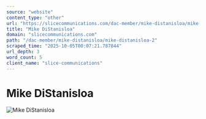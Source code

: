 ```yaml
---
source: "website"
content_type: "other"
url: "https://slicecommunications.com/dac-member/mike-distanisloa/mike-distanisloa-2"
title: "Mike DiStanisloa"
domain: "slicecommunications.com"
path: "/dac-member/mike-distanisloa/mike-distanisloa-2"
scraped_time: "2025-10-05T00:07:21.787844"
url_depth: 3
word_count: 5
client_name: "slice-communications"
---
```


# Mike DiStanisloa

![Mike DiStanisloa](https://slicecommunications.com/wp-content/uploads/2021/10/Mike-DiStanisloa-300x300.png)